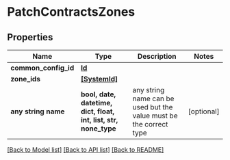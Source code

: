 # PatchContractsZones


## Properties
Name | Type | Description | Notes
------------ | ------------- | ------------- | -------------
**common_config_id** | [**Id**](Id.md) |  | 
**zone_ids** | [**[SystemId]**](SystemId.md) |  | 
**any string name** | **bool, date, datetime, dict, float, int, list, str, none_type** | any string name can be used but the value must be the correct type | [optional]

[[Back to Model list]](../README.md#documentation-for-models) [[Back to API list]](../README.md#documentation-for-api-endpoints) [[Back to README]](../README.md)


